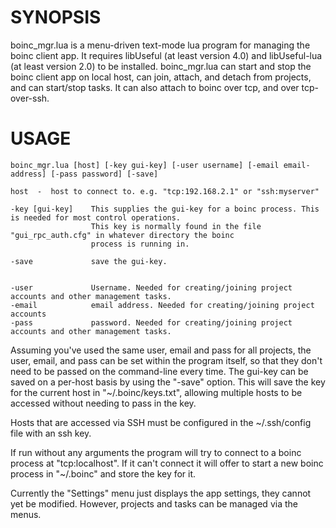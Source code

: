 SYNOPSIS
=========

boinc_mgr.lua is a menu-driven text-mode lua program for managing the boinc client app. It requires libUseful (at least version 4.0) and libUseful-lua (at least version 2.0) to be installed. boinc_mgr.lua can start and stop the boinc client app on local host, can join, attach, and detach from projects, and can start/stop tasks. It can also attach to boinc over tcp, and over tcp-over-ssh.

USAGE
=====
```
boinc_mgr.lua [host] [-key gui-key] [-user username] [-email email-address] [-pass password] [-save]

host  -  host to connect to. e.g. "tcp:192.168.2.1" or "ssh:myserver"

-key [gui-key]    This supplies the gui-key for a boinc process. This is needed for most control operations.
                  This key is normally found in the file "gui_rpc_auth.cfg" in whatever directory the boinc
                  process is running in.
 
-save             save the gui-key.


-user             Username. Needed for creating/joining project accounts and other management tasks.
-email            email address. Needed for creating/joining project accounts
-pass             password. Needed for creating/joining project accounts and other management tasks.

```

Assuming you've used the same user, email and pass for all projects, the user, email, and pass can be set within the program itself, so that they don't need to be passed on the command-line every time. The gui-key can be saved on a per-host basis by using the "-save" option. This will save the key for the current host in "~/.boinc/keys.txt", allowing multiple hosts to be accessed without needing to pass in the key.

Hosts that are accessed via SSH must be configured in the ~/.ssh/config file with an ssh key.

If run without any arguments the program will try to connect to a boinc process at "tcp:localhost". If it can't connect it will offer to start a new boinc process in "~/.boinc" and store the key for it.

Currently the "Settings" menu just displays the app settings, they cannot yet be modified. However, projects and tasks can be managed via the menus.
